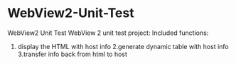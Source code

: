# WebView2-Unit-Test
WebView2 Unit Test
WebView 2 unit test project:
Included functions:
1. display the HTML with host info
2.generate dynamic table with host info
3.transfer info back from html to host
